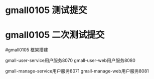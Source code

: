 # gmall0105 测试提交

# gmall0105 二次测试提交

#gmall0105 框架搭建

gmall-user-service用户服务8070
gmall-user-web用户服务8080

gmall-manage-service用户服务8071
gmall-manage-web用户服务8081